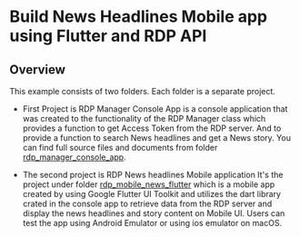 # Build News Headlines Mobile app using Flutter and RDP API

## Overview

This example consists of two folders. Each folder is a separate project.

* First Project is RDP Manager Console App is a console application that was created to the functionality of the RDP Manager class which provides a function to get Access Token from the RDP server. And to provide a function to search News headlines and get a News story. You can find full source files and documents from folder [rdp_manager_console_app](rdp_manager_console_app/).

* The second project is RDP News headlines Mobile application
It's the project under folder [rdp_mobile_news_flutter](rdp_mobile_news_flutter/) which is a mobile app created by using Google Flutter UI Toolkit and utilizes the dart library crated in the console app to retrieve data from the RDP server and display the news headlines and story content on Mobile UI. Users can test the app using Android Emulator or using ios emulator on macOS.
